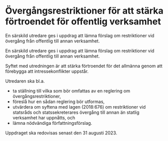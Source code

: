 # Övergångsrestriktioner för att stärka förtroendet för offentlig verksamhet

En särskild utredare ges i uppdrag att lämna förslag om restriktioner vid övergång från offentlig till annan verksamhet.

En särskild utredare ges i uppdrag att lämna förslag om restriktioner vid övergång från offentlig till annan verksamhet.

Syftet med utredningen är att stärka förtroendet för det allmänna genom att förebygga att intressekonflikter uppstår.

Utredaren ska bl.a.

* ta ställning till vilka som bör omfattas av en reglering om
övergångsrestriktioner,
* föreslå hur en sådan reglering bör utformas,
* utvärdera om syftena med lagen (2018:676) om restriktioner vid
statsråds och statssekreterares övergång till annan än statlig verksamhet har uppnåtts, och
* lämna nödvändiga författningsförslag.

Uppdraget ska redovisas senast den 31 augusti 2023.
